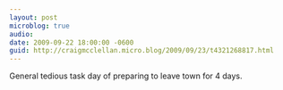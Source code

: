 ```yaml
---
layout: post
microblog: true
audio: 
date: 2009-09-22 18:00:00 -0600
guid: http://craigmcclellan.micro.blog/2009/09/23/t4321268817.html
---
```

General tedious task day of preparing to leave town for 4 days.
